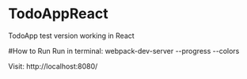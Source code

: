 # TodoAppReact
TodoApp test version working in React

#How to Run
Run in terminal:
	webpack-dev-server --progress --colors

Visit:
	http://localhost:8080/
